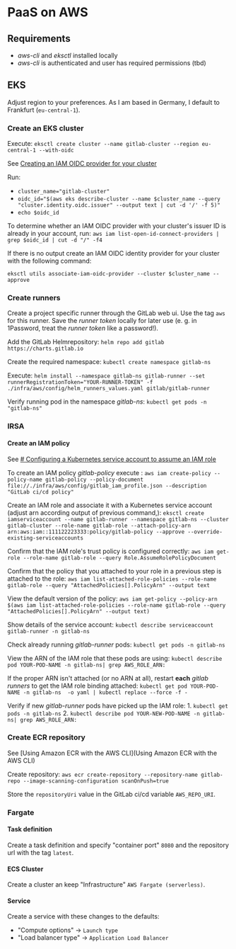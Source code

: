 # PaaS on AWS

## Requirements

- _aws-cli_ and _eksctl_ installed locally
- _aws-cli_ is authenticated and user has required permissions (tbd)

## EKS

Adjust region to your preferences. As I am based in Germany, I default to Frankfurt (`eu-central-1`).

### Create an EKS cluster

Execute:
`eksctl create cluster --name gitlab-cluster --region eu-central-1 --with-oidc`

See [Creating an IAM OIDC provider for your cluster](https://docs.aws.amazon.com/eks/latest/userguide/enable-iam-roles-for-service-accounts.html)

Run:

- `cluster_name="gitlab-cluster"`
- `oidc_id="$(aws eks describe-cluster --name $cluster_name --query "cluster.identity.oidc.issuer" --output text | cut -d '/' -f 5)"`
- `echo $oidc_id`

To determine whether an IAM OIDC provider with your cluster's issuer ID is already in your account, run:
`aws iam list-open-id-connect-providers | grep $oidc_id | cut -d "/" -f4`

If there is no output create an IAM OIDC identity provider for your cluster with the following command:

`eksctl utils associate-iam-oidc-provider --cluster $cluster_name --approve`

### Create runners

Create a project specific runner through the GitLab web ui. Use the tag `aws` for this runner. Save the _runner token_ locally for later use (e. g. in 1Password, treat the _runner token_ like a password!).

Add the GitLab Helmrepository:
`helm repo add gitlab https://charts.gitlab.io`

Create the required namespace:
`kubectl create namespace gitlab-ns`

Execute:
`helm install --namespace gitlab-ns gitlab-runner --set runnerRegistrationToken="YOUR-RUNNER-TOKEN" -f ./infra/aws/config/helm_runners_values.yaml gitlab/gitlab-runner`

Verify running pod in the namespace _gitlab-ns_:
`kubectl get pods -n "gitlab-ns"`

### IRSA 

#### Create an IAM policy

See [# Configuring a Kubernetes service account to assume an IAM role](https://docs.aws.amazon.com/eks/latest/userguide/associate-service-account-role.html)

To create an IAM policy _gitlab-policy_ execute :
`aws iam create-policy --policy-name gitlab-policy --policy-document file://./infra/aws/config/gitlab_iam_profile.json --description "GitLab ci/cd policy"`

Create an IAM role and associate it with a Kubernetes service account (adjust arn according output of previous command,):
`eksctl create iamserviceaccount --name gitlab-runner --namespace gitlab-ns --cluster gitlab-cluster --role-name gitlab-role --attach-policy-arn arn:aws:iam::111122223333:policy/gitlab-policy --approve --override-existing-serviceaccounts`

Confirm that the IAM role's trust policy is configured correctly:
`aws iam get-role --role-name gitlab-role --query Role.AssumeRolePolicyDocument`

Confirm that the policy that you attached to your role in a previous step is attached to the role:
`aws iam list-attached-role-policies --role-name gitlab-role --query "AttachedPolicies[].PolicyArn" --output text`

View the default version of the policy:
`aws iam get-policy --policy-arn $(aws iam list-attached-role-policies --role-name gitlab-role --query "AttachedPolicies[].PolicyArn" --output text)`

Show details of the service account:
`kubectl describe serviceaccount gitlab-runner -n gitlab-ns`

Check already running _gitlab-runner_ pods:
`kubectl get pods -n gitlab-ns`

View the ARN of the IAM role that these pods are using:
`kubectl describe pod YOUR-POD-NAME -n gitlab-ns| grep AWS_ROLE_ARN:`

If the proper ARN isn't attached (or no ARN at all), restart **each** _gitlab runners_ to get the IAM role binding attached:
`kubectl get pod YOUR-POD-NAME -n gitlab-ns  -o yaml | kubectl replace --force -f -`

Verify if new _gitlab-runner_ pods have picked up the IAM role:
    1. `kubectl get pods -n gitlab-ns`
    2. `kubectl describe pod YOUR-NEW-POD-NAME -n gitlab-ns| grep AWS_ROLE_ARN:`

### Create ECR repository

See [Using Amazon ECR with the AWS CLI](Using Amazon ECR with the AWS CLI)

Create repository:
`aws ecr create-repository --repository-name gitlab-repo --image-scanning-configuration scanOnPush=true`

Store the `repositoryUri` value in the GitLab ci/cd variable `AWS_REPO_URI`.

### Fargate

#### Task definition

Create a task definition and specify "container port" `8080`  and the repository url with the tag `latest`.

#### ECS Cluster

Create a cluster an keep "Infrastructure" `AWS Fargate (serverless)`.

#### Service

Create a service with these changes to the defaults:

- "Compute options" -> `Launch type`
- "Load balancer type" -> `Application Load Balancer`
